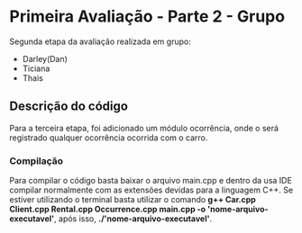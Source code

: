 # Primeira Avaliação - Parte 2 - Grupo

Segunda etapa da avaliação realizada em grupo:

- Darley(Dan)
- Ticiana
- Thais

## Descrição do código

Para a terceira etapa, foi adicionado um módulo ocorrência, onde o será registrado qualquer ocorrência ocorrida com o carro.

### Compilação

Para compilar o código basta baixar o arquivo main.cpp e dentro da usa IDE compilar normalmente com as extensões devidas para a linguagem C++.
Se estiver utilizando o terminal basta utilizar o comando <strong>g++ Car.cpp Client.cpp Rental.cpp Occurrence.cpp main.cpp -o 'nome-arquivo-executavel'</strong>, após isso, <strong>./'nome-arquivo-executavel'</strong>.

